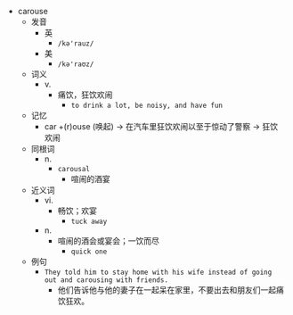 - carouse
  - 发音
    - 英
      - `/kə'rauz/`
    - 美
      - `/kə'raʊz/`
  - 词义
    - v.
      - 痛饮，狂饮欢闹
        - `to drink a lot, be noisy, and have fun`
  - 记忆
    - car +(r)ouse (唤起) → 在汽车里狂饮欢闹以至于惊动了警察 → 狂饮欢闹
  - 同根词
    - n.
      - `carousal`
        - 喧闹的酒宴
  - 近义词
    - vi.
      - 畅饮；欢宴
        - `tuck away`
    - n.
      - 喧闹的酒会或宴会；一饮而尽
        - `quick one`
  - 例句
    - `They told him to stay home with his wife instead of going out and carousing with friends.`
      - 他们告诉他与他的妻子在一起呆在家里，不要出去和朋友们一起痛饮狂欢。

